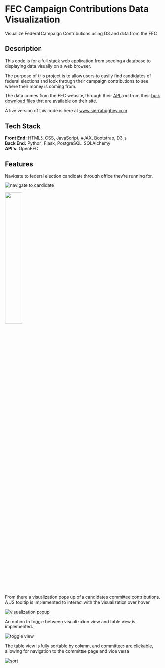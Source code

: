 # FEC Campaign Contributions Data Visualization

Visualize Federal Campaign Contributions using D3 and data from the FEC

## Description

This code is for a full stack web application from seeding a database to displaying data visually on a web browser. 

The purpose of this project is to allow users to easily find candidates of federal elections and look through their campaign contributions to see where their money is coming from.

The data comes from the FEC website, through their <a href="https://api.open.fec.gov/developers/" target="_blank" rel="noopener">API <a/>and from their <a href="https://www.fec.gov/data/browse-data/?tab=bulk-data" target="_blank" rel="noopener">bulk download files </a>that are available on their site.


A live version of this code is here at www.sierrahughey.com

## Tech Stack

__Front End:__ HTML5, CSS, JavaScript, AJAX, Bootstrap, D3.js<br>
__Back End:__ Python, Flask, PostgreSQL, SQLAlchemy<br>
__API's__: OpenFEC<br>

## Features

Navigate to federal election candidate through office they're running for.

![navigate to candidate](/img/navigate-to-candidate.gif)

<img width="33%" src="/img/navigate-to-candidate.gif">

From there a visualization pops up of a candidates committee contributions. A JS tooltip is implemented to interact with the visualization over hover. 

![visualization popup](/img/vis-popup.gif)

An option to toggle between visualization view and table view is implemented. 

![toggle view](/img/toggle-view.gif)

The table view is fully sortable by column, and committees are clickable, allowing for navigation to the committee page and vice versa

![sort](/img/sort.gif)
